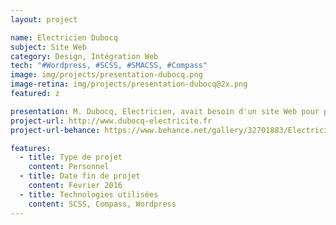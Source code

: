 ```yaml
---
layout: project

name: Electricien Dubocq
subject: Site Web
category: Design, Intégration Web
tech: "#Wordpress, #SCSS, #SMACSS, #Compass"
image: img/projects/presentation-dubocq.png
image-retina: img/projects/presentation-dubocq@2x.png
featured: z

presentation: M. Dubocq, Electricien, avait besoin d'un site Web pour présenter son activité et potentielement trouver de nouveaux clients en passant par le Web. J'ai donc Maquetté ce site et l'ai intégré à l'aide du CMS Wordpress.
project-url: http://www.dubocq-electricite.fr
project-url-behance: https://www.behance.net/gallery/32701883/Electricien-EURL-Dubocq

features:
  - title: Type de projet
    content: Personnel
  - title: Date fin de projet
    content: Fevrier 2016
  - title: Technologies utilisées
    content: SCSS, Compass, Wordpress
---
```

